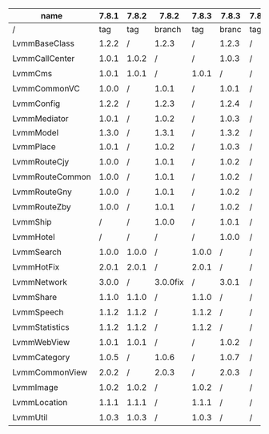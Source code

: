 |  name           |  7.8.1|  7.8.2|  7.8.2  |  7.8.3|  7.8.3 |  7.8.4|  7.8.4  |  master  |
|  ---            |  ---  |  ---  |  ---    |  ---  |  ---   |---    |  ---    |  ---    |
|  /              |  tag  |  tag  |  branch |  tag  |  branc |  tag  |  branc  |  /      |
|  LvmmBaseClass  |  1.2.2|  /    |  1.2.3  |  /    |  1.2.3 |  /    |  /      |  王楠    |
|  LvmmCallCenter |  1.0.1|  1.0.2|  /      |  /    |  1.0.3 |  /    |  /      |  张九阳  |
|  LvmmCms        |  1.0.1|  1.0.1|  /      |  1.0.1|  /     |  /    |  /      |  龚世伟  |
|  LvmmCommonVC   |  1.0.0|  /    |  1.0.1  |  /    |  1.0.1 |  /    |  /      |  王楠    |
|  LvmmConfig     |  1.2.2|  /    |  1.2.3  |  /    |  1.2.4 |  /    |  /      |  聂威    |
|  LvmmMediator   |  1.0.1|  /    |  1.0.2  |  /    |  1.0.3 |  /    |  /      |  孙彦国  |
|  LvmmModel      |  1.3.0|  /    |  1.3.1  |  /    |  1.3.2 |  /    |  /      |  /      |
|  LvmmPlace      |  1.0.1|  /    |  1.0.2  |  /    |  1.0.3 |  /    |  /      |  王楠    |
|  LvmmRouteCjy   |  1.0.0|  /    |  1.0.1  |  /    |  1.0.2 |  /    |  /      |  胡恩宁  |
|  LvmmRouteCommon|  1.0.0|  /    |  1.0.1  |  /    |  1.0.2 |  /    |  /      |  聂威    |
|  LvmmRouteGny   |  1.0.0|  /    |  1.0.1  |  /    |  1.0.2 |  /    |  /      |  石茗伟  |
|  LvmmRouteZby   |  1.0.0|  /    |  1.0.1  |  /    |  1.0.2 |  /    |  /      |  余新闻  |
|  LvmmShip       |  /    |  /    |  1.0.0  |  /    |  1.0.1 |  /    |  /      |  赵泽俊  |
|  LvmmHotel      |  /    |  /    |  /      |  /    |  1.0.0 |  /    |  /      |  朱韩威  |
|  LvmmSearch     |  1.0.0|  1.0.0|  /      |  1.0.0|  /     |  /    |  /      |  刘全军  |
|  LvmmHotFix     |  2.0.1|  2.0.1|  /      |  2.0.1|  /     |  /    |  /      |  龚世伟  |
|  LvmmNetwork    |  3.0.0|  /    | 3.0.0fix|  /    |3.0.1   |  /    |  /      |  孙彦国  |
|  LvmmShare      |  1.1.0|  1.1.0|  /      |  1.1.0|  /     |  /    |  /      |  赵泽俊  |
|  LvmmSpeech     |  1.1.2|  1.1.2|  /      |  1.1.2|  /     |  /    |  /      |  赵泽俊  |
|  LvmmStatistics |  1.1.2|  1.1.2|  /      |  1.1.2|  /     |  /    |  /      |  刘全军  |
|  LvmmWebView    |  1.0.1|  1.0.1|  /      |  /    |  1.0.2 |  /    |  /      |  龚世伟  |
|  LvmmCategory   |  1.0.5|  /    |  1.0.6  |  /    |  1.0.7 |  /    |  /      |  石茗伟  |
|  LvmmCommonView |  2.0.2|  /    |  2.0.3  |  /    |  2.0.3 |  /    |  /      |  朱韩威  |
|  LvmmImage      |  1.0.2|  1.0.2|  /      |  1.0.2|  /     |  /    |  /      |  朱韩威  |
|  LvmmLocation   |  1.1.1|  1.1.1|  /      |  1.1.1|  /     |  /    |  /      |  王楠    |
|  LvmmUtil       |  1.0.3|  1.0.3|  /      |  1.0.3|  /     |  /    |  /      |  周武    |